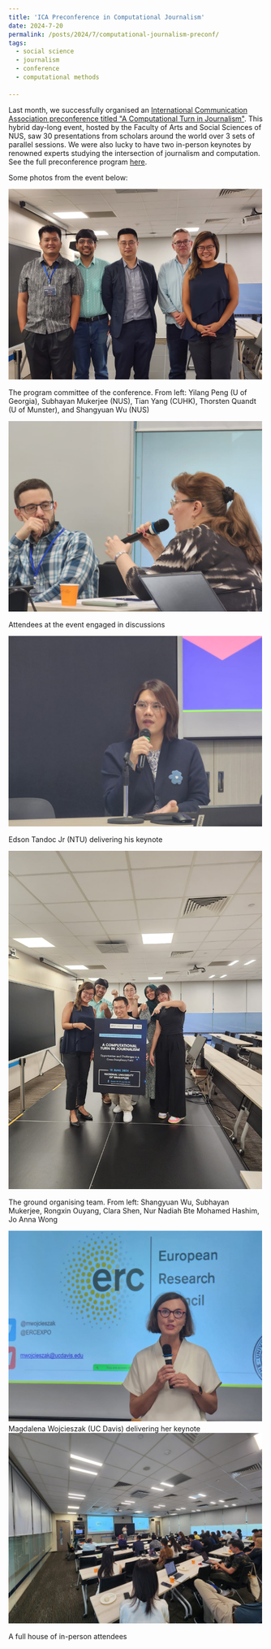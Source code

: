 ```yaml
---
title: 'ICA Preconference in Computational Journalism'
date: 2024-7-20
permalink: /posts/2024/7/computational-journalism-preconf/
tags:
  - social science
  - journalism
  - conference
  - computational methods
  
---
```


<style>
.image-caption-container {
  display: inline-block;
  margin: 0;
  padding: 0;
}
.image-caption-container img {
  width: 500px;
  margin-bottom: 5px;
}
.image-caption-container span {
  display: block;
  font-size: 14px;
  line-height: 1;
  margin-top: 0;
}
</style>

Last month, we successfully organised an [International Communication Association preconference titled "A Computational Turn in Journalism"](https://fass.nus.edu.sg/cnm/ica-2024/). This hybrid day-long event, hosted by the Faculty of Arts and Social Sciences of NUS, saw 30 presentations from scholars around the world over 3 sets of parallel sessions. We were also lucky to have two in-person keynotes by renowned experts studying the intersection of journalism and computation. See the full preconference program [here](https://fass.nus.edu.sg/cnm/wp-content/uploads/sites/2/2024/06/Preconference-Program-Final_20240617.pdf).

Some photos from the event below:

<img src="/assets/images/preconf1.jpg" alt="preconference 1" width="500"/>

<span style="font-size: 14px; line-height: 1;">The program committee of the conference. From left: Yilang Peng (U of Georgia), Subhayan Mukerjee (NUS), Tian Yang (CUHK), Thorsten Quandt (U of Munster), and Shangyuan Wu (NUS) </span>

<img src="/assets/images/preconf2.jpg" alt="preconference 2" width="500"/>

<span style="font-size: 14px; line-height: 1;">Attendees at the event engaged in discussions</span>

<img src="/assets/images/preconf3.jpg" alt="preconference 3" width="500"/>

<span style="font-size: 14px; line-height: 1;">Edson Tandoc Jr (NTU) delivering his keynote</span>

<img src="/assets/images/preconf4.jpg" alt="preconference 4" width="500"/>

<span style="font-size: 14px; line-height: 1;">The ground organising team. From left: Shangyuan Wu, Subhayan Mukerjee, Rongxin Ouyang, Clara Shen, Nur Nadiah Bte Mohamed Hashim, Jo Anna Wong</span>

<div class="image-caption-container">
  <img src="/assets/images/preconf5.jpg" alt="preconference 5" />
  <span>Magdalena Wojcieszak (UC Davis) delivering her keynote</span>
</div>


<img src="/assets/images/preconf6.jpg" alt="preconference 6" width="500"/>

<span style="font-size: 14px; line-height: 1;">A full house of in-person attendees</span>

